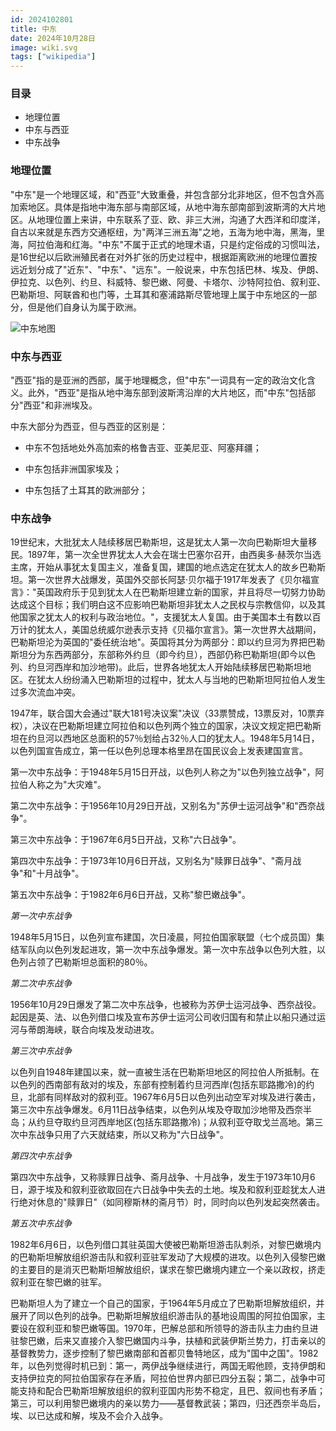 ```yaml
---
id: 2024102801
title: 中东
date: 2024年10月28日
image: wiki.svg
tags: ["wikipedia"]
---
```



### 目录

- 地理位置
- 中东与西亚
- 中东战争


### 地理位置

  "中东"是一个地理区域，和"西亚"大致重叠，并包含部分北非地区，但不包含外高加索地区。具体是指地中海东部与南部区域，从地中海东部南部到波斯湾的大片地区。从地理位置上来讲，中东联系了亚、欧、非三大洲，沟通了大西洋和印度洋，自古以来就是东西方交通枢纽，为"两洋三洲五海"之地，五海为地中海，黑海，里海，阿拉伯海和红海。"中东"不属于正式的地理术语，只是约定俗成的习惯叫法，是16世纪以后欧洲殖民者在对外扩张的历史过程中，根据距离欧洲的地理位置按远近划分成了"近东"、"中东"、"远东"。一般说来，中东包括巴林、埃及、伊朗、伊拉克、以色列、约旦、科威特、黎巴嫩、阿曼、卡塔尔、沙特阿拉伯、叙利亚、巴勒斯坦、阿联酋和也门等，土耳其和塞浦路斯尽管地理上属于中东地区的一部分，但是他们自身认为属于欧洲。

  ![中东地图](https://loongzxl.com/blogs/20241028中东地图.jpg)
  
### 中东与西亚

  "西亚"指的是亚洲的西部，属于地理概念，但"中东"一词具有一定的政治文化含义。此外，"西亚"是指从地中海东部到波斯湾沿岸的大片地区，而"中东"包括部分"西亚"和非洲埃及。
  
  中东大部分为西亚，但与西亚的区别是： 
  
  - 中东不包括地处外高加索的格鲁吉亚、亚美尼亚、阿塞拜疆；
  
  - 中东包括非洲国家埃及；

  - 中东包括了土耳其的欧洲部分；

### 中东战争

19世纪末，大批犹太人陆续移居巴勒斯坦，这是犹太人第一次向巴勒斯坦大量移民。1897年，第一次全世界犹太人大会在瑞士巴塞尔召开，由西奥多·赫茨尔当选主席，开始从事犹太复国主义，准备复国，建国的地点选定在犹太人的故乡巴勒斯坦。第一次世界大战爆发，英国外交部长阿瑟·贝尔福于1917年发表了《贝尔福宣言》："英国政府乐于见到犹太人在巴勒斯坦建立新的国家，并且将尽一切努力协助达成这个目标；我们明白这不应影响巴勒斯坦非犹太人之民权与宗教信仰，以及其他国家之犹太人的权利与政治地位。"，支援犹太人复国。由于美国本土有数以百万计的犹太人，美国总统威尔逊表示支持《贝福尔宣言》。第一次世界大战期间，巴勒斯坦沦为英国的"委任统治地"。英国将其分为两部分：即以约旦河为界把巴勒斯坦分为东西两部分，东部称外约旦（即今约旦），西部仍称巴勒斯坦(即今以色列、约旦河西岸和加沙地带)。此后，世界各地犹太人开始陆续移居巴勒斯坦地区。在犹太人纷纷涌入巴勒斯坦的过程中，犹太人与当地的巴勒斯坦阿拉伯人发生过多次流血冲突。

1947年，联合国大会通过"联大181号决议案"决议（33票赞成，13票反对，10票弃权），决议在巴勒斯坦建立阿拉伯和以色列两个独立的国家，决议文规定把巴勒斯坦在约旦河以西地区总面积的57％划给占32％人口的犹太人。1948年5月14日，以色列国宣告成立，第一任以色列总理本格里昂在国民议会上发表建国宣言。

第一次中东战争：于1948年5月15日开战，以色列人称之为"以色列独立战争"，阿拉伯人称之为"大灾难"。

第二次中东战争：于1956年10月29日开战，又别名为"苏伊士运河战争"和"西奈战争"。

第三次中东战争：于1967年6月5日开战，又称"六日战争"。

第四次中东战争：于1973年10月6日开战，又别名为"赎罪日战争"、"斋月战争"和"十月战争"。

第五次中东战争：于1982年6月6日开战，又称"黎巴嫩战争"。


*第一次中东战争*

1948年5月15日，以色列宣布建国，次日凌晨，阿拉伯国家联盟（七个成员国）集结军队向以色列发起进攻，第一次中东战争爆发。第一次中东战争以色列大胜，以色列占领了巴勒斯坦总面积的80％。


*第二次中东战争*

1956年10月29日爆发了第二次中东战争，也被称为苏伊士运河战争、西奈战役。起因是英、法、以色列借口埃及宣布苏伊士运河公司收归国有和禁止以船只通过运河与蒂朗海峡，联合向埃及发动进攻。


*第三次中东战争*

以色列自1948年建国以来，就一直被生活在巴勒斯坦地区的阿拉伯人所抵制。在以色列的西南部有敌对的埃及，东部有控制着约旦河西岸(包括东耶路撒冷)的约旦，北部有同样敌对的叙利亚。1967年6月5日以色列出动空军对埃及进行袭击，第三次中东战争爆发。6月11日战争结束，以色列从埃及夺取加沙地带及西奈半岛；从约旦夺取约旦河西岸地区(包括东耶路撒冷)；从叙利亚夺取戈兰高地。第三次中东战争只用了六天就结束，所以又称为"六日战争"。

*第四次中东战争*

第四次中东战争，又称赎罪日战争、斋月战争、十月战争，发生于1973年10月6日，源于埃及和叙利亚欲取回在六日战争中失去的土地。埃及和叙利亚趁犹太人进行绝对休息的"赎罪日"（如同穆斯林的斋月节）时，同时向以色列发起突然袭击。

*第五次中东战争*

1982年6月6日，以色列借口其驻英国大使被巴勒斯坦游击队刺杀，对黎巴嫩境内的巴勒斯坦解放组织游击队和叙利亚驻军发动了大规模的进攻。以色列入侵黎巴嫩的主要目的是消灭巴勒斯坦解放组织，谋求在黎巴嫩境内建立一个亲以政权，挤走叙利亚在黎巴嫩的驻军。

巴勒斯坦人为了建立一个自己的国家，于1964年5月成立了巴勒斯坦解放组织，并展开了同以色列的战争。巴勒斯坦解放组织游击队的基地设周围的阿拉伯国家，主要设在叙利亚和黎巴嫩等国。1970年，巴解总部和所领导的游击队主力由约旦进驻黎巴嫩，后来又直接介入黎巴嫩国内斗争，扶植和武装伊斯兰势力，打击亲以的基督教势力，逐步控制了黎巴嫩南部和首都贝鲁特地区，成为"国中之国"。1982年，以色列觉得时机已到：第一，两伊战争继续进行，两国无暇他顾，支持伊朗和支持伊拉克的阿拉伯国家存在矛盾，阿拉伯世界内部已四分五裂；第二，战争中可能支持和配合巴勒斯坦解放组织的叙利亚国内形势不稳定，且巴、叙间也有矛盾；第三，可以利用黎巴嫩境内的亲以势力——基督教武装；第四，归还西奈半岛后，埃、以已达成和解，埃及不会介入战争。

